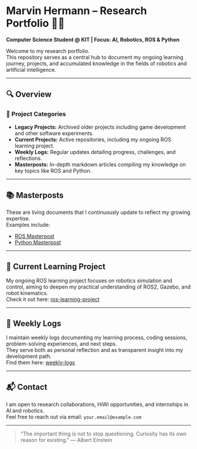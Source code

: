 # Marvin Hermann – Research Portfolio 🧠🤖

**Computer Science Student @ KIT | Focus: AI, Robotics, ROS & Python**

Welcome to my research portfolio.  
This repository serves as a central hub to document my ongoing learning journey, projects, and accumulated knowledge in the fields of robotics and artificial intelligence.

---

## 🔍 Overview

### 📂 Project Categories
- **Legacy Projects:** Archived older projects including game development and other software experiments.  
- **Current Projects:** Active repositories, including my ongoing ROS learning project.  
- **Weekly Logs:** Regular updates detailing progress, challenges, and reflections.  
- **Masterposts:** In-depth markdown articles compiling my knowledge on key topics like ROS and Python.

---

## 📚 Masterposts

These are living documents that I continuously update to reflect my growing expertise.  
Examples include:  
- [ROS Masterpost](link-to-your-ros-masterpost)  
- [Python Masterpost](link-to-your-python-masterpost)

---

## 🤖 Current Learning Project

My ongoing ROS learning project focuses on robotics simulation and control, aiming to deepen my practical understanding of ROS2, Gazebo, and robot kinematics.  
Check it out here: [ros-learning-project](link-to-your-ros-learning-project)

---

## 📅 Weekly Logs

I maintain weekly logs documenting my learning process, coding sessions, problem-solving experiences, and next steps.  
They serve both as personal reflection and as transparent insight into my development path.  
Find them here: [weekly-logs](link-to-your-weekly-logs)

---

## 📬 Contact

I am open to research collaborations, HiWi opportunities, and internships in AI and robotics.  
Feel free to reach out via email: `your.email@example.com`

---

> “The important thing is not to stop questioning. Curiosity has its own reason for existing.”
— Albert Einstein

